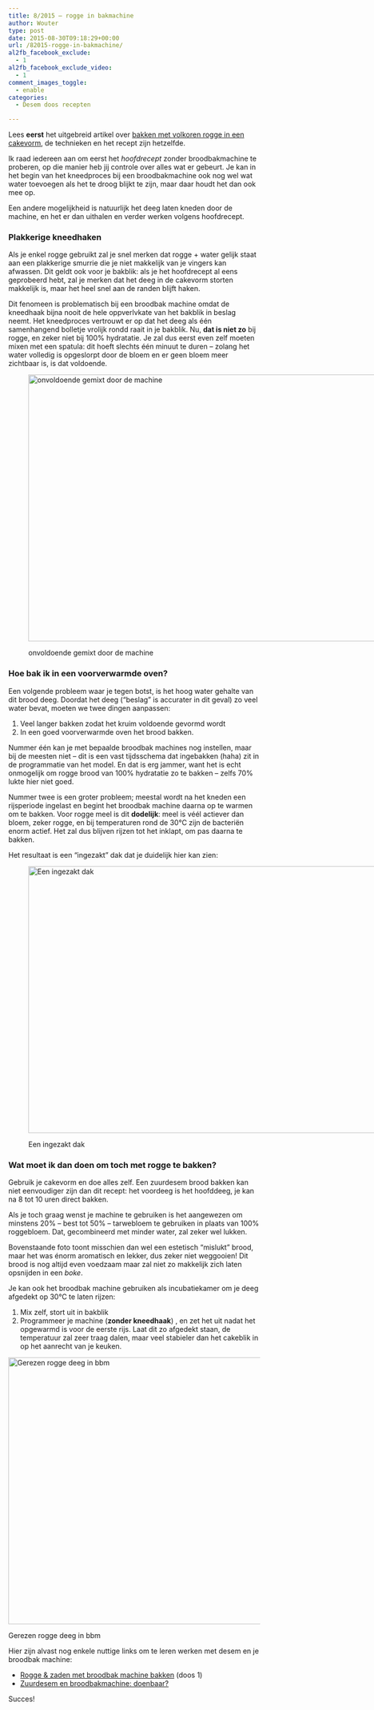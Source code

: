 ```yaml
---
title: 8/2015 – rogge in bakmachine
author: Wouter
type: post
date: 2015-08-30T09:18:29+00:00
url: /82015-rogge-in-bakmachine/
al2fb_facebook_exclude:
  - 1
al2fb_facebook_exclude_video:
  - 1
comment_images_toggle:
  - enable
categories:
  - Desem doos recepten

---
```

Lees **eerst** het uitgebreid artikel over [bakken met volkoren rogge in een cakevorm][1], de technieken en het recept zijn hetzelfde.
  
Ik raad iedereen aan om eerst het _hoofdrecept_ zonder broodbakmachine te proberen, op die manier heb jij controle over alles wat er gebeurt. Je kan in het begin van het kneedproces bij een broodbakmachine ook nog wel wat water toevoegen als het te droog blijkt te zijn, maar daar houdt het dan ook mee op.
  
Een andere mogelijkheid is natuurlijk het deeg laten kneden door de machine, en het er dan uithalen en verder werken volgens hoofdrecept.

### Plakkerige kneedhaken

Als je enkel rogge gebruikt zal je snel merken dat rogge + water gelijk staat aan een plakkerige smurrie die je niet makkelijk van je vingers kan afwassen. Dit geldt ook voor je bakblik: als je het hoofdrecept al eens geprobeerd hebt, zal je merken dat het deeg in de cakevorm storten makkelijk is, maar het heel snel aan de randen blijft haken.

Dit fenomeen is problematisch bij een broodbak machine omdat de kneedhaak bijna nooit de hele oppverlvkate van het bakblik in beslag neemt. Het kneedproces vertrouwt er op dat het deeg als één samenhangend bolletje vrolijk rondd raait in je bakblik. Nu, **dat is niet zo** bij rogge, en zeker niet bij 100% hydratatie. Je zal dus eerst even zelf moeten mixen met een spatula: dit hoeft slechts één minuut te duren &#8211; zolang het water volledig is opgeslorpt door de bloem en er geen bloem meer zichtbaar is, is dat voldoende.<figure id="attachment_930" style="width: 800px" class="wp-caption aligncenter">

[<img class="size-full wp-image-930" src="https://redzuurdesem.be/wp-content/uploads/2015/08/IMG_1098.jpg" alt="onvoldoende gemixt door de machine" width="800" height="534" srcset="https://redzuurdesem.be/wp-content/uploads/2015/08/IMG_1098.jpg 800w, https://redzuurdesem.be/wp-content/uploads/2015/08/IMG_1098-300x200.jpg 300w" sizes="(max-width: 800px) 100vw, 800px" />][2]<figcaption class="wp-caption-text">onvoldoende gemixt door de machine</figcaption></figure> 

### Hoe bak ik in een voorverwarmde oven?

Een volgende probleem waar je tegen botst, is het hoog water gehalte van dit brood deeg. Doordat het deeg (&#8220;beslag&#8221; is accurater in dit geval) zo veel water bevat, moeten we twee dingen aanpassen:

  1. Veel langer bakken zodat het kruim voldoende gevormd wordt
  2. In een goed voorverwarmde oven het brood bakken.

Nummer één kan je met bepaalde broodbak machines nog instellen, maar bij de meesten niet &#8211; dit is een vast tijdsschema dat ingebakken (haha) zit in de programmatie van het model. En dat is erg jammer, want het is echt onmogelijk om rogge brood van 100% hydratatie zo te bakken &#8211; zelfs 70% lukte hier niet goed.

Nummer twee is een groter probleem; meestal wordt na het kneden een rijsperiode ingelast en begint het broodbak machine daarna op te warmen om te bakken. Voor rogge meel is dit **dodelijk**: meel is véél actiever dan bloem, zeker rogge, en bij temperaturen rond de 30°C zijn de bacteriën enorm actief. Het zal dus blijven rijzen tot het inklapt, om pas daarna te bakken.
  
Het resultaat is een &#8220;ingezakt&#8221; dak dat je duidelijk hier kan zien:<figure id="attachment_931" style="width: 800px" class="wp-caption aligncenter">

[<img class="size-full wp-image-931" src="https://redzuurdesem.be/wp-content/uploads/2015/08/MG_1099.jpg" alt="Een ingezakt dak" width="800" height="534" srcset="https://redzuurdesem.be/wp-content/uploads/2015/08/MG_1099.jpg 800w, https://redzuurdesem.be/wp-content/uploads/2015/08/MG_1099-300x200.jpg 300w" sizes="(max-width: 800px) 100vw, 800px" />][3]<figcaption class="wp-caption-text">Een ingezakt dak</figcaption></figure> 

### Wat moet ik dan doen om toch met rogge te bakken?

Gebruik je cakevorm en doe alles zelf. Een zuurdesem brood bakken kan niet eenvoudiger zijn dan dit recept: het voordeeg is het hoofddeeg, je kan na 8 tot 10 uren direct bakken.

Als je toch graag wenst je machine te gebruiken is het aangewezen om minstens 20% &#8211; best tot 50% &#8211; tarwebloem te gebruiken in plaats van 100% roggebloem. Dat, gecombineerd met minder water, zal zeker wel lukken.

Bovenstaande foto toont misschien dan wel een estetisch &#8220;mislukt&#8221; brood, maar het was énorm aromatisch en lekker, dus zeker niet weggooien! Dit brood is nog altijd even voedzaam maar zal niet zo makkelijk zich laten opsnijden in een _boke_.

Je kan ook het broodbak machine gebruiken als incubatiekamer om je deeg afgedekt op 30°C te laten rijzen:

  1. Mix zelf, stort uit in bakblik
  2. Programmeer je machine (**zonder kneedhaak**) , en zet het uit nadat het opgewarmd is voor de eerste rijs. Laat dit zo afgedekt staan, de temperatuur zal zeer traag dalen, maar veel stabieler dan het cakeblik in op het aanrecht van je keuken.<figure id="attachment_932" style="width: 800px" class="wp-caption aligncenter">

[<img class="size-full wp-image-932" src="https://redzuurdesem.be/wp-content/uploads/2015/08/IMG_1095.jpg" alt="Gerezen rogge deeg in bbm" width="800" height="534" srcset="https://redzuurdesem.be/wp-content/uploads/2015/08/IMG_1095.jpg 800w, https://redzuurdesem.be/wp-content/uploads/2015/08/IMG_1095-300x200.jpg 300w" sizes="(max-width: 800px) 100vw, 800px" />][4]<figcaption class="wp-caption-text">Gerezen rogge deeg in bbm</figcaption></figure> 

Hier zijn alvast nog enkele nuttige links om te leren werken met desem en je broodbak machine:

  * [Rogge & zaden met broodbak machine bakken][5] (doos 1)
  * [Zuurdesem en broodbakmachine: doenbaar?][6]

Succes!

 [1]: https://redzuurdesem.be/82015-volkoren-rogge/
 [2]: https://redzuurdesem.be/wp-content/uploads/2015/08/IMG_1098.jpg
 [3]: https://redzuurdesem.be/wp-content/uploads/2015/08/MG_1099.jpg
 [4]: https://redzuurdesem.be/wp-content/uploads/2015/08/IMG_1095.jpg
 [5]: http://desemdoos.be/recept/12015-rogge-zaden-met-broodbakmachine/
 [6]: https://redzuurdesem.be/zuurdesem-en-broodbakmachines-doenbaar/